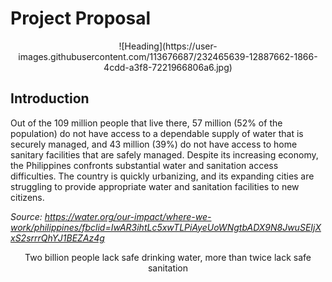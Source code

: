 # Project Proposal

<p align="center">![Heading](https://user-images.githubusercontent.com/113676687/232465639-12887662-1866-4cdd-a3f8-7221966806a6.jpg)</p>

## Introduction 
Out of the 109 million people that live there, 57 million (52% of the
population) do not have access to a dependable supply of water that
is securely managed, and 43 million (39%) do not have access to
home sanitary facilities that are safely managed. Despite its
increasing economy, the Philippines confronts substantial water and
sanitation access difficulties. The country is quickly urbanizing, and
its expanding cities are struggling to provide appropriate water and
sanitation facilities to new citizens.

*Source: https://water.org/our-impact/where-we-work/philippines/fbclid=IwAR3ihtLc5xwTLPiAyeUoWNgtbADX9N8JwuSEIjXxS2srrrQhYJ1BEZAz4g*

<p style="text-align: center;">Two billion people lack safe drinking water, more than twice lack safe sanitation
</p>
